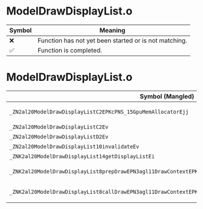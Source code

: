 # ModelDrawDisplayList.o
| Symbol | Meaning 
| ------------- | ------------- 
| :x: | Function has not yet been started or is not matching. 
| :white_check_mark: | Function is completed. 


# ModelDrawDisplayList.o
| Symbol (Mangled) | Symbol (Demangled) | Decompiled? |
| ------------- |  ------------- | ------------- |
| `_ZN2al20ModelDrawDisplayListC2EPKcPNS_15GpuMemAllocatorEjj` | `al::ModelDrawDisplayList::ModelDrawDisplayList(char const*,al::GpuMemAllocator *,unsigned int,unsigned int)` | :white_check_mark: |
| `_ZN2al20ModelDrawDisplayListC2Ev` | `al::ModelDrawDisplayList::ModelDrawDisplayList(void)` | :white_check_mark: |
| `_ZN2al20ModelDrawDisplayListD2Ev` | `al::ModelDrawDisplayList::~ModelDrawDisplayList()` | :white_check_mark: |
| `_ZN2al20ModelDrawDisplayList10invalidateEv` | `al::ModelDrawDisplayList::invalidate(void)` | :white_check_mark: |
| `_ZNK2al20ModelDrawDisplayList14getDisplayListEi` | `al::ModelDrawDisplayList::getDisplayList(int)const` | :white_check_mark: |
| `_ZNK2al20ModelDrawDisplayList8prepDrawEPN3agl11DrawContextEPKNS_15MeshDrawerTableEPKPKNS_9ModelCtrlEii` | `al::ModelDrawDisplayList::prepDraw(agl::DrawContext *,al::MeshDrawerTable const*,al::ModelCtrl const* const*,int,int)const` | :white_check_mark: |
| `_ZNK2al20ModelDrawDisplayList8callDrawEPN3agl11DrawContextEPKNS_15MeshDrawerTableEPKPKNS_9ModelCtrlEii` | `al::ModelDrawDisplayList::callDraw(agl::DrawContext *,al::MeshDrawerTable const*,al::ModelCtrl const* const*,int,int)const` | :white_check_mark: |
